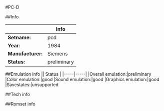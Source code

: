 #PC-D

##Info

||Info|
|-----|-----|
|**Setname:**|pcd
|**Year:**|1984
|**Manufacturer:**|Siemens
|**Status:**|preliminary

##Emulation info
|| Status |
|-----|-----|
|Overall emulation:|preliminary
|Color emulation:|good
|Sound emulation:|good
|Graphics emulation:|good
|Savestates:|unsupported

##Tech info

##Romset info

<!--- START OF EDITED COMMENT DO NOT TOUCH TEXT ABOVE-->
